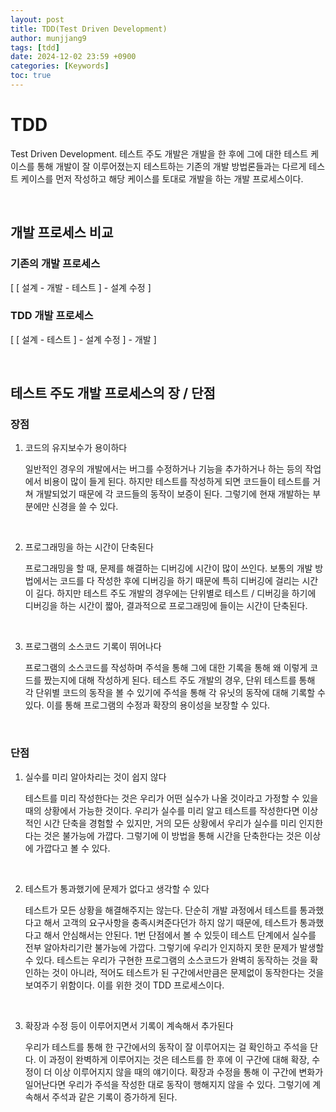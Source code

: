```yaml
---
layout: post
title: TDD(Test Driven Development)
author: munjjang9
tags: [tdd]
date: 2024-12-02 23:59 +0900
categories: [Keywords]
toc: true
---
```


# TDD
Test Driven Development. 테스트 주도 개발은 개발을 한 후에 그에 대한 테스트 케이스를 통해 개발이 잘 이루어졌는지 테스트하는 기존의 개발 방법론들과는 다르게 테스트 케이스를 먼저 작성하고 해당 케이스를 토대로 개발을 하는 개발 프로세스이다.

<br>

## 개발 프로세스 비교

### 기존의 개발 프로세스
[ [ 설계 - 개발 - 테스트 ] - 설계 수정 ]

### TDD 개발 프로세스
[ [ 설계 - 테스트 ] - 설계 수정 ] - 개발 ]

<br>

## 테스트 주도 개발 프로세스의 장 / 단점

### 장점
1. 코드의 유지보수가 용이하다

    일반적인 경우의 개발에서는 버그를 수정하거나 기능을 추가하거나 하는 등의 작업에서 비용이 많이 들게 된다. 하지만 테스트를 작성하게 되면 코드들이 테스트를 거쳐 개발되었기 때문에 각 코드들의 동작이 보증이 된다. 그렇기에 현재 개발하는 부분에만 신경을 쓸 수 있다.

<br>

2. 프로그래밍을 하는 시간이 단축된다

    프로그래밍을 할 때, 문제를 해결하는 디버깅에 시간이 많이 쓰인다. 보통의 개발 방법에서는 코드를 다 작성한 후에 디버깅을 하기 때문에 특히 디버깅에 걸리는 시간이 길다. 하지만 테스트 주도 개발의 경우에는 단위별로 테스트 / 디버깅을 하기에 디버깅을 하는 시간이 짧아, 결과적으로 프로그래밍에 들이는 시간이 단축된다.

<br>

3. 프로그램의 소스코드 기록이 뛰어나다

    프로그램의 소스코드를 작성하며 주석을 통해 그에 대한 기록을 통해 왜 이렇게 코드를 짰는지에 대해 작성하게 된다. 테스트 주도 개발의 경우, 단위 테스트를 통해 각 단위별 코드의 동작을 볼 수 있기에 주석을 통해 각 유닛의 동작에 대해 기록할 수 있다. 이를 통해 프로그램의 수정과 확장의 용이성을 보장할 수 있다.

<br>

### 단점
1. 실수를 미리 알아차리는 것이 쉽지 않다

    테스트를 미리 작성한다는 것은 우리가 어떤 실수가 나올 것이라고 가정할 수 있을 때의 상황에서 가능한 것이다. 우리가 실수를 미리 알고 테스트를 작성한다면 이상적인 시간 단축을 경험할 수 있지만, 거의 모든 상황에서 우리가 실수를 미리 인지한다는 것은 불가능에 가깝다. 그렇기에 이 방법을 통해 시간을 단축한다는 것은 이상에 가깝다고 볼 수 있다.

<br>

2. 테스트가 통과했기에 문제가 없다고 생각할 수 있다

    테스트가 모든 상황을 해결해주지는 않는다. 단순히 개발 과정에서 테스트를 통과했다고 해서 고객의 요구사항을 충족시켜준다던가 하지 않기 때문에, 테스트가 통과했다고 해서 안심해서는 안된다. 1번 단점에서 볼 수 있듯이 테스트 단계에서 실수를 전부 알아차리기란 불가능에 가깝다. 그렇기에 우리가 인지하지 못한 문제가 발생할 수 있다. 테스트는 우리가 구현한 프로그램의 소스코드가 완벽히 동작하는 것을 확인하는 것이 아니라, 적어도 테스트가 된 구간에서만큼은 문제없이 동작한다는 것을 보여주기 위함이다. 이를 위한 것이 TDD 프로세스이다.

<br>

3. 확장과 수정 등이 이루어지면서 기록이 계속해서 추가된다

    우리가 테스트를 통해 한 구간에서의 동작이 잘 이루어지는 걸 확인하고 주석을 단다. 이 과정이 완벽하게 이루어지는 것은 테스트를 한 후에 이 구간에 대해 확장, 수정이 더 이상 이루어지지 않을 때의 얘기이다. 확장과 수정을 통해 이 구간에 변화가 일어난다면 우리가 주석을 작성한 대로 동작이 행해지지 않을 수 있다. 그렇기에 계속해서 주석과 같은 기록이 증가하게 된다.